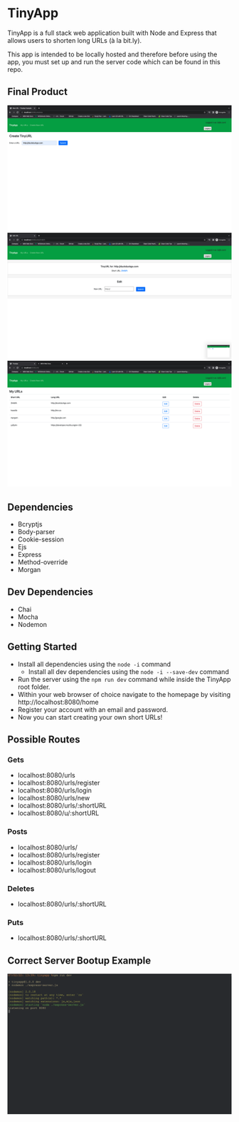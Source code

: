 # TinyApp

TinyApp is a full stack web application built with Node and Express that allows users to shorten long URLs (à la bit.ly).

This app is intended to be locally hosted and therefore before using the app, you must set up and run the server code which can be found in this repo.

## Final Product

![Create TinyURL](/screenshots/Create%20TinyURL.png?raw=true "Create Tiny URL")
![View and Edit TinyURL](/screenshots/View%20and%20Edit%20TinyURL.png?raw=true "View and Edit TinyURL")
![List of TinyURLS](/screenshots/List%20of%20TinyURLS.png?raw=true "List of TinyURLs")

## Dependencies
- Bcryptjs
- Body-parser
- Cookie-session
- Ejs
- Express
- Method-override
- Morgan
## Dev Dependencies
- Chai
- Mocha
- Nodemon
## Getting Started

- Install all dependencies using the `node -i` command
  - Install all dev dependencies using the `node -i --save-dev` command
- Run the server using the `npm run dev` command while inside the TinyApp root folder.
- Within your web browser of choice navigate to the homepage by visiting http://localhost:8080/home
- Register your account with an email and password.
- Now you can start creating your own short URLs!

## Possible Routes

### Gets

- localhost:8080/urls
- localhost:8080/urls/register
- localhost:8080/urls/login
- localhost:8080/urls/new
- localhost:8080/urls/:shortURL
- localhost:8080/u/:shortURL

### Posts

- localhost:8080/urls/
- localhost:8080/urls/register
- localhost:8080/urls/login
- localhost:8080/urls/logout

### Deletes

- localhost:8080/urls/:shortURL

### Puts

- localhost:8080/urls/:shortURL

## Correct Server Bootup Example

![Server Start up](/screenshots/TinyAppScreenshot.png?raw=true "Server Start Up")

